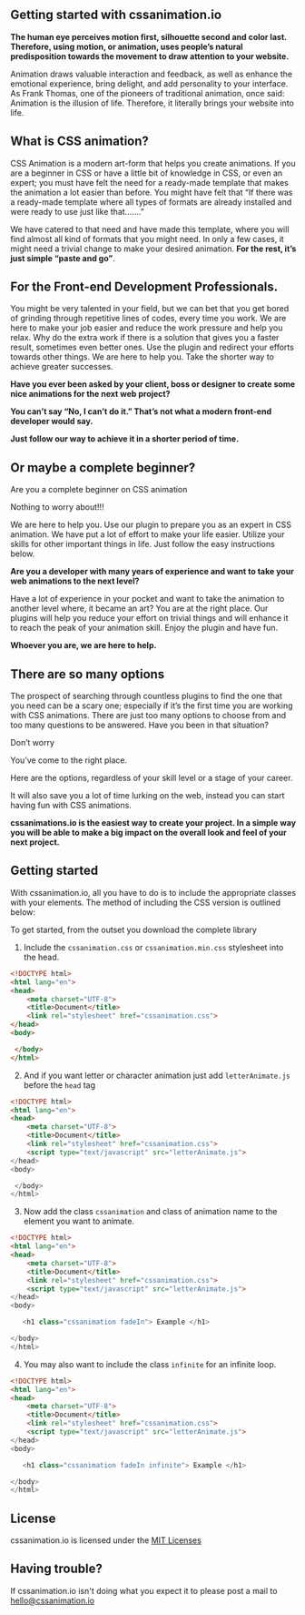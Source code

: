 ## Getting started with cssanimation.io
**The human eye perceives motion first, silhouette second and color last. Therefore, using motion, or animation, uses people’s natural predisposition towards the movement to draw attention to your website.**

Animation draws valuable interaction and feedback, as well as enhance the emotional experience, bring delight, and add personality to your interface. As Frank Thomas, one of the pioneers of traditional animation, once said: Animation is the illusion of life. Therefore, it literally brings your website into life.

## What is CSS animation?
CSS Animation is a modern art-form that helps you create animations. If you are a beginner in CSS or have a little bit of knowledge in CSS, or even an expert; you must have felt the need for a ready-made template that makes the animation a lot easier than before. You might have felt that “If there was a ready-made template where all types of formats are already installed and were ready to use just like that…….”

We have catered to that need and have made this template, where you will find almost all kind of formats that you might need. In only a few cases, it might need a trivial change to make your desired animation. **For the rest, it’s just simple “paste and go”**.

## For the Front-end Development Professionals.
You might be very talented in your field, but we can bet that you get bored of grinding through repetitive lines of codes, every time you work. We are here to make your job easier and reduce the work pressure and help you relax. Why do the extra work if there is a solution that gives you a faster result, sometimes even better ones. Use the plugin and redirect your efforts towards other things. We are here to help you. Take the shorter way to achieve greater successes.

**Have you ever been asked by your client, boss or designer to create some nice animations for the next web project?**

**You can’t say “No, I can’t do it.” That’s not what a modern front-end developer would say.**

**Just follow our way to achieve it in a shorter period of time.**

## Or maybe a complete beginner?
Are you a complete beginner on CSS animation

Nothing to worry about!!!

We are here to help you. Use our plugin to prepare you as an expert in CSS animation. We have put a lot of effort to make your life easier. Utilize your skills for other important things in life. Just follow the easy instructions below.

**Are you a developer with many years of experience and want to take your web animations to the next level?**

Have a lot of experience in your pocket and want to take the animation to another level where, it became an art? You are at the right place. Our plugins will help you reduce your effort on trivial things and will enhance it to reach the peak of your animation skill. Enjoy the plugin and have fun.

**Whoever you are, we are here to help.**

## There are so many options
The prospect of searching through countless plugins to find the one that you need can be a scary one; especially if it’s the first time you are working with CSS animations. There are just too many options to choose from and too many questions to be answered. Have you been in that situation?

Don’t worry

You’ve come to the right place.

Here are the options, regardless of your skill level or a stage of your career.

It will also save you a lot of time lurking on the web, instead you can start having fun with CSS animations.

**cssanimations.io is the easiest way to create your project. In a simple way you will be able to make a big impact on the overall look and feel of your next project.**

## Getting started
With cssanimation.io, all you have to do is to include the appropriate classes with your elements. The method of including the CSS version is outlined below:

To get started, from the outset you download the complete library


1. Include the `cssanimation.css` or `cssanimation.min.css` stylesheet into the head.
``` html
<!DOCTYPE html>
<html lang="en">
<head>
    <meta charset="UTF-8">
    <title>Document</title>
    <link rel="stylesheet" href="cssanimation.css">
</head>
<body>

 </body>
</html>
```

2. And if you want letter or character animation just add `letterAnimate.js` before the `head` tag
``` html
<!DOCTYPE html>
<html lang="en">
<head>
    <meta charset="UTF-8">
    <title>Document</title>
    <link rel="stylesheet" href="cssanimation.css">
    <script type="text/javascript" src="letterAnimate.js">
</head>
<body>

 </body>
</html>
```

3. Now add the class `cssanimation` and class of animation name to the element you want to animate.
``` html
<!DOCTYPE html>
<html lang="en">
<head>
    <meta charset="UTF-8">
    <title>Document</title>
    <link rel="stylesheet" href="cssanimation.css">
    <script type="text/javascript" src="letterAnimate.js">
</head>
<body>

   <h1 class="cssanimation fadeIn"> Example </h1>

</body>
</html>
```


4. You may also want to include the class `infinite` for an infinite loop.
``` html
<!DOCTYPE html>
<html lang="en">
<head>
    <meta charset="UTF-8">
    <title>Document</title>
    <link rel="stylesheet" href="cssanimation.css">
    <script type="text/javascript" src="letterAnimate.js">
</head>
<body>

   <h1 class="cssanimation fadeIn infinite"> Example </h1>

</body>
</html>
```

## License
cssanimation.io is licensed under the [MIT Licenses](/LICENSE)

## Having trouble?
If cssanimation.io isn't doing what you expect it to please post a mail to hello@cssanimation.io
